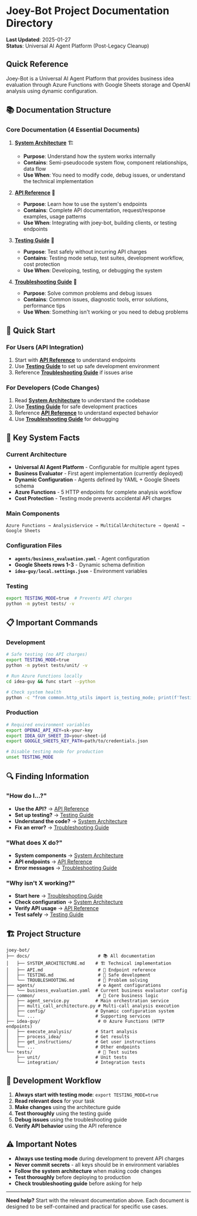 # Joey-Bot Project Documentation Directory

**Last Updated**: 2025-01-27  
**Status**: Universal AI Agent Platform (Post-Legacy Cleanup)

## Quick Reference

Joey-Bot is a Universal AI Agent Platform that provides business idea evaluation through Azure Functions with Google Sheets storage and OpenAI analysis using dynamic configuration.

## 📚 Documentation Structure

### Core Documentation (4 Essential Documents)

1. **[System Architecture](docs/SYSTEM_ARCHITECTURE.md)** 🏗️
   - **Purpose**: Understand how the system works internally
   - **Contains**: Semi-pseudocode system flow, component relationships, data flow
   - **Use When**: You need to modify code, debug issues, or understand the technical implementation

2. **[API Reference](docs/API.md)** 🔌
   - **Purpose**: Learn how to use the system's endpoints
   - **Contains**: Complete API documentation, request/response examples, usage patterns
   - **Use When**: Integrating with joey-bot, building clients, or testing endpoints

3. **[Testing Guide](docs/TESTING.md)** 🧪
   - **Purpose**: Test safely without incurring API charges
   - **Contains**: Testing mode setup, test suites, development workflow, cost protection
   - **Use When**: Developing, testing, or debugging the system

4. **[Troubleshooting Guide](docs/TROUBLESHOOTING.md)** 🔧
   - **Purpose**: Solve common problems and debug issues
   - **Contains**: Common issues, diagnostic tools, error solutions, performance tips
   - **Use When**: Something isn't working or you need to debug problems

## 🚀 Quick Start

### For Users (API Integration)
1. Start with **[API Reference](docs/API.md)** to understand endpoints
2. Use **[Testing Guide](docs/TESTING.md)** to set up safe development environment
3. Reference **[Troubleshooting Guide](docs/TROUBLESHOOTING.md)** if issues arise

### For Developers (Code Changes)
1. Read **[System Architecture](docs/SYSTEM_ARCHITECTURE.md)** to understand the codebase
2. Use **[Testing Guide](docs/TESTING.md)** for safe development practices
3. Reference **[API Reference](docs/API.md)** to understand expected behavior
4. Use **[Troubleshooting Guide](docs/TROUBLESHOOTING.md)** for debugging

## 🎯 Key System Facts

### Current Architecture
- **Universal AI Agent Platform** - Configurable for multiple agent types
- **Business Evaluator** - First agent implementation (currently deployed)
- **Dynamic Configuration** - Agents defined by YAML + Google Sheets schema
- **Azure Functions** - 5 HTTP endpoints for complete analysis workflow
- **Cost Protection** - Testing mode prevents accidental API charges

### Main Components
```
Azure Functions → AnalysisService → MultiCallArchitecture → OpenAI → Google Sheets
```

### Configuration Files
- **`agents/business_evaluation.yaml`** - Agent configuration
- **Google Sheets rows 1-3** - Dynamic schema definition
- **`idea-guy/local.settings.json`** - Environment variables

### Testing
```bash
export TESTING_MODE=true  # Prevents API charges
python -m pytest tests/ -v
```

## 📋 Important Commands

### Development
```bash
# Safe testing (no API charges)
export TESTING_MODE=true
python -m pytest tests/unit/ -v

# Run Azure Functions locally  
cd idea-guy && func start --python

# Check system health
python -c "from common.http_utils import is_testing_mode; print(f'Testing mode: {is_testing_mode()}')"
```

### Production
```bash
# Required environment variables
export OPENAI_API_KEY=sk-your-key
export IDEA_GUY_SHEET_ID=your-sheet-id
export GOOGLE_SHEETS_KEY_PATH=path/to/credentials.json

# Disable testing mode for production
unset TESTING_MODE
```

## 🔍 Finding Information

### "How do I...?"
- **Use the API?** → [API Reference](docs/API.md)
- **Set up testing?** → [Testing Guide](docs/TESTING.md)
- **Understand the code?** → [System Architecture](docs/SYSTEM_ARCHITECTURE.md)
- **Fix an error?** → [Troubleshooting Guide](docs/TROUBLESHOOTING.md)

### "What does X do?"
- **System components** → [System Architecture](docs/SYSTEM_ARCHITECTURE.md)
- **API endpoints** → [API Reference](docs/API.md)
- **Error messages** → [Troubleshooting Guide](docs/TROUBLESHOOTING.md)

### "Why isn't X working?"
- **Start here** → [Troubleshooting Guide](docs/TROUBLESHOOTING.md)
- **Check configuration** → [System Architecture](docs/SYSTEM_ARCHITECTURE.md)
- **Verify API usage** → [API Reference](docs/API.md)
- **Test safely** → [Testing Guide](docs/TESTING.md)

## 🏗️ Project Structure

```
joey-bot/
├── docs/                          # 📚 All documentation
│   ├── SYSTEM_ARCHITECTURE.md    # 🏗️ Technical implementation
│   ├── API.md                     # 🔌 Endpoint reference  
│   ├── TESTING.md                 # 🧪 Safe development
│   └── TROUBLESHOOTING.md         # 🔧 Problem solving
├── agents/                        # ⚙️ Agent configurations
│   └── business_evaluation.yaml  # Current business evaluator config
├── common/                        # 🧠 Core business logic
│   ├── agent_service.py          # Main orchestration service
│   ├── multi_call_architecture.py # Multi-call analysis execution
│   ├── config/                   # Dynamic configuration system
│   └── ...                       # Supporting services
├── idea-guy/                      # 🌐 Azure Functions (HTTP endpoints)
│   ├── execute_analysis/         # Start analysis
│   ├── process_idea/             # Get results
│   ├── get_instructions/         # Get user instructions
│   └── ...                       # Other endpoints
└── tests/                         # 🧪 Test suites
    ├── unit/                     # Unit tests
    └── integration/              # Integration tests
```

## 🎯 Development Workflow

1. **Always start with testing mode**: `export TESTING_MODE=true`
2. **Read relevant docs** for your task
3. **Make changes** using the architecture guide
4. **Test thoroughly** using the testing guide
5. **Debug issues** using the troubleshooting guide
6. **Verify API behavior** using the API reference

## ⚠️ Important Notes

- **Always use testing mode** during development to prevent API charges
- **Never commit secrets** - all keys should be in environment variables
- **Follow the system architecture** when making code changes
- **Test thoroughly** before deploying to production
- **Check troubleshooting guide** before asking for help

---

**Need help?** Start with the relevant documentation above. Each document is designed to be self-contained and practical for specific use cases.
